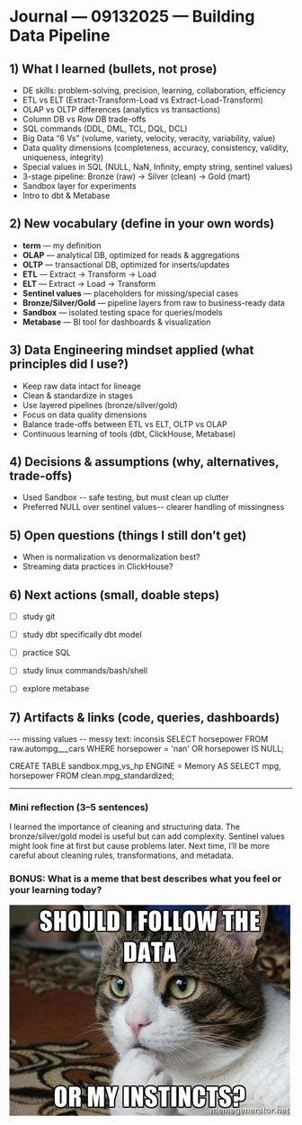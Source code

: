 # Journal — 09132025 — Building Data Pipeline

## 1) What I learned (bullets, not prose)
- DE skills: problem-solving, precision, learning, collaboration, efficiency
- ETL vs ELT (Extract-Transform-Load vs Extract-Load-Transform)
- OLAP vs OLTP differences (analytics vs transactions)
- Column DB vs Row DB trade-offs
- SQL commands (DDL, DML, TCL, DQL, DCL)
- Big Data “6 Vs” (volume, variety, velocity, veracity, variability, value)
- Data quality dimensions (completeness, accuracy, consistency, validity, uniqueness, integrity)
- Special values in SQL (NULL, NaN, Infinity, empty string, sentinel values)
- 3-stage pipeline: Bronze (raw) → Silver (clean) → Gold (mart)
- Sandbox layer for experiments
- Intro to dbt & Metabase

## 2) New vocabulary (define in your own words)
- **term** — my definition
- **OLAP** — analytical DB, optimized for reads & aggregations
- **OLTP** — transactional DB, optimized for inserts/updates
- **ETL** — Extract → Transform → Load
- **ELT** — Extract → Load → Transform
- **Sentinel values** — placeholders for missing/special cases
- **Bronze/Silver/Gold** — pipeline layers from raw to business-ready data
- **Sandbox** — isolated testing space for queries/models
- **Metabase** — BI tool for dashboards & visualization

## 3) Data Engineering mindset applied (what principles did I use?)
- Keep raw data intact for lineage
- Clean & standardize in stages
- Use layered pipelines (bronze/silver/gold)
- Focus on data quality dimensions
- Balance trade-offs between ETL vs ELT, OLTP vs OLAP
- Continuous learning of tools (dbt, ClickHouse, Metabase)

## 4) Decisions & assumptions (why, alternatives, trade-offs)
- Used Sandbox -- safe testing, but must clean up clutter
- Preferred NULL over sentinel values-- clearer handling of missingness

## 5) Open questions (things I still don’t get)
- When is normalization vs denormalization best?
- Streaming data practices in ClickHouse?

## 6) Next actions (small, doable steps)
- [ ] study git
- [ ] study dbt specifically dbt model
- [ ] practice SQL
- [ ] study linux commands/bash/shell
- [ ] explore metabase


## 7) Artifacts & links (code, queries, dashboards)
--- missing values
-- messy text: inconsis
SELECT horsepower
FROM raw.autompg___cars
WHERE horsepower = 'nan' OR horsepower IS NULL;

CREATE TABLE sandbox.mpg_vs_hp ENGINE = Memory AS
SELECT mpg, horsepower
FROM clean.mpg_standardized;

---

### Mini reflection (3–5 sentences)
I learned the importance of cleaning and structuring data. The bronze/silver/gold model is useful but can add complexity. Sentinel values might look fine at first but cause problems later. Next time, I’ll be more careful about cleaning rules, transformations, and metadata.

### BONUS: What is a meme that best describes what you feel or your learning today?
![Alt text](../assets/day1meme.jpeg "data...")